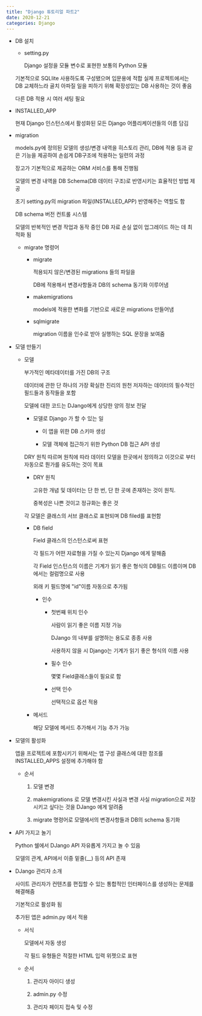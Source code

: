 ```yaml
---
title: "Django 튜토리얼 파트2"
date: 2020-12-21
categories: Django
---
```


- DB 설치

  - setting.py

    Django 설정을 모듈 변수로 표현한 보통의 Python 모듈

  기본적으로 SQLlite 사용하도록 구성됐으며 입문용에 적합
  실제 프로젝트에서는 DB 교체하느라 골치 아파질 일을 피하기 위해 확장성있는 DB 사용하는 것이 좋음

  다른 DB 적용 시 여러 세팅 필요

- INSTALLED_APP

  현재 Django 인스턴스에서 활성화된 모든 Django 어플리케이션들의 이름 담김

- migration

  models.py에 정의된 모델의 생성/변경 내역을 히스토리 관리, DB에 적용 등과 같은 기능을 제공하여 손쉽게 DB구조에 적용하는 일련의 과정

  장고가 기본적으로 제공하는 ORM 서비스를 통해 진행됨

  모델의 변경 내역을 DB Schema(DB 데이터 구조)로 반영시키는 효율적인 방법 제공

  초기 setting.py의 migration 파일(INSTALLED_APP) 반영해주는 역할도 함

  DB schema 버전 컨트롤 시스템

  모델의 반복적인 변경 작업과 동작 중인 DB 자료 손실 없이 업그레이드 하는 데 최적화 됨

  - migrate 명령어

    - migrate

      적용되지 않은/변경된 migrations 들의 파일을

      DB에 적용해서 변경사항들과 DB의 schema 동기화 이루어냄

    - makemigrations

      models에 적용한 변화를 기반으로 새로운 migrations 만들어냄

    - sqlmigrate

      migration 이름을 인수로 받아 실행하는 SQL 문장을 보여줌

- 모델 만들기

  - 모델

    부가적인 메타데이터를 가진 DB의 구조

    데이터에 관한 단 하나의 가장 확실한 진리의 원천
    저자하는 데이터의 필수적인 필드들과 동작들을 포함

    모델에 대한 코드는 DJango에게 상당한 양의 정보 전달

    - 모델로 Django 가 할 수 있는 일

      - 이 앱을 위한 DB 스키마 생성

      - 모델 객체에 접근하기 위한 Python DB 접근 API 생성

    DRY 원칙 따르며 원칙에 따라 데이터 모델을 한곳에서 정의하고 이것으로 부터 자동으로 뭔가를 유도하는 것이 목표

    - DRY 원칙

      고유한 개념 및 데이터는 단 한 번, 단 한 곳에 존재하는 것이 원칙.

      중복성은 나쁜 것이고 정규화는 좋은 것

    각 모델은 클래스의 서브 클래스로 표현되며 DB filed를 표현함

    - DB field

      Field 클래스의 인스턴스로써 표현

      각 필드가 어떤 자료형을 가질 수 있는지 Django 에게 말해줌

      각 Field 인스턴스의 이름은 기계가 읽기 좋은 형식의 DB필드 이름이며 DB에서는 컬럼명으로 사용

      외래 키 필드명에 "id"이름 자동으로 추가됨

      - 인수

        - 첫번째 위치 인수

          사람이 읽기 좋은 이름 지정 가능

          DJango 의 내부를 설명하는 용도로 종종 사용

          사용하지 않을 시 Django는 기계가 읽기 좋은 형식의 이름 사용

        - 필수 인수

          몇몇 Field클래스들이 필요로 함

        - 선택 인수

          선택적으로 옵션 적용

    - 메서드

      해당 모델에 메서드 추가해서 기능 추가 가능

- 모델의 활성화

  앱을 프로젝트에 포함시키기 위해서는 앱 구성 클래스에 대한 참조를 INSTALLED_APPS 설정에 추가해야 함

  - 순서

    1. 모델 변경

    2. makemigrations 로 모델 변경시킨 사실과 변경 사실 migration으로 저장시키고 싶다는 것을 DJango 에게 알려줌

    3. migrate 명령어로 모델에서의 변경사항들과 DB의 schema 동기화

- API 가지고 놀기

  Python 쉘에서 DJango API 자유롭게 가지고 놀 수 있음

  모델의 관계, API에서 이중 밑줄(\_\_) 등의 API 존재

- DJango 관리자 소개

  사이트 관리자가 컨텐츠를 편집할 수 있는 통합적인 인터페이스를 생성하는 문제를 해결해줌

  기본적으로 활성화 됨

  추가된 앱은 admin.py 에서 적용

  - 서식

    모델에서 자동 생성

    각 필드 유형들은 적절한 HTML 입력 위젯으로 표현

  - 순서

    1. 관리자 아이디 생성

    2. admin.py 수정

    3. 관리자 페이지 접속 및 수정
